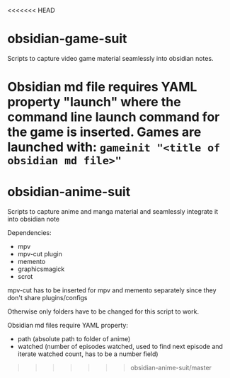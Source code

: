 <<<<<<< HEAD
# obsidian-game-suit
Scripts to capture video game material seamlessly into obsidian notes.

Obsidian md file requires YAML property "launch" where the command line launch command for the game is inserted.
Games are launched with:
`gameinit "<title of obsidian md file>"`
=======
# obsidian-anime-suit
Scripts to capture anime and manga material and seamlessly integrate it into obsidian note


Dependencies:
- mpv
- mpv-cut plugin
- memento
- graphicsmagick
- scrot

mpv-cut has to be inserted for mpv and memento separately since they don't share plugins/configs


Otherwise only folders have to be changed for this script to work. 

Obsidian md files require YAML property:
- path (absolute path to folder of anime)
- watched (number of episodes watched, used to find next episode and iterate watched count, has to be a number field)
>>>>>>> obsidian-anime-suit/master
